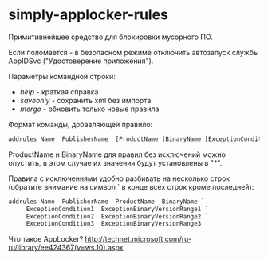 # simply-applocker-rules

Примитивнейшее средство для блокировки мусорного ПО.

Если поломается - в безопасном режиме отключить автозапуск службы AppIDSvc ("Удостоверение приложения").

Параметры командной строки:
* *help* - краткая справка
* *saveonly* - сохранить xml без импорта
* *merge* - обновить только новые правила

Формат команды, добавляющей правило:
```bat
addrules Name  PublisherName  [ProductName [BinaryName [ExceptionCondition1 ExceptionBinaryVersionRange1 [ExceptionCondition2 ExceptionBinaryVersionRange2 [...]]]]]
```

ProductName и BinaryName для правил без исключений можно опустить, в этом случае их значения будут установлены в "*".

Правила с исключениями удобно разбивать на несколько строк (обратите внимание на символ ` в конце всех строк кроме последней):
```bat
addrules Name  PublisherName  ProductName  BinaryName `
	 ExceptionCondition1  ExceptionBinaryVersionRange1 `
	 ExceptionCondition2  ExceptionBinaryVersionRange2 `
	 ExceptionCondition3  ExceptionBinaryVersionRange3
```

Что такое AppLocker? http://technet.microsoft.com/ru-ru/library/ee424367(v=ws.10).aspx
